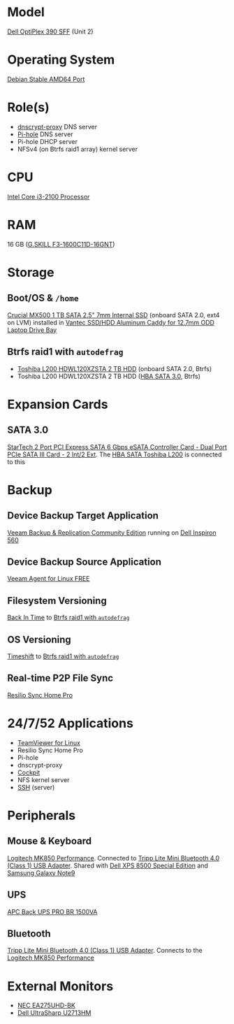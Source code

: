 # Model

[Dell OptiPlex 390 SFF](https://www.dell.com/support/home/us/en/04/product-support/product/optiplex-390/overview) (Unit 2)

# Operating System

[Debian Stable AMD64 Port](https://www.debian.org/releases/stable/)

# Role(s)

* [dnscrypt-proxy](https://github.com/DNSCrypt/dnscrypt-proxy) DNS server
* [Pi-hole](https://pi-hole.net/) DNS server
* Pi-hole DHCP server
* NFSv4 (on Btrfs raid1 array) kernel server

# CPU

[Intel Core i3-2100 Processor](https://ark.intel.com/content/www/us/en/ark/products/53422/intel-core-i3-2100-processor-3m-cache-3-10-ghz.html)

# RAM

16 GB ([G.SKILL F3-1600C11D-16GNT](http://www.gskill.com/product/165/186/1532584719/F3-1600C11D-16GNTValueDDR3-1600MHz-CL11-11-11-1.50V16GB-(2x8GB)))

# Storage

## Boot/OS & `/home`

[Crucial MX500 1 TB SATA 2.5" 7mm Internal SSD](https://www.crucial.com/usa/en/ct1000mx500ssd1) (onboard SATA 2.0, ext4 on LVM) installed in [Vantec SSD/HDD Aluminum Caddy for 12.7mm ODD Laptop Drive Bay](https://www.vantecusa.com/products_detail.php?p_id=144&p_name=SSD%2FHDD+Aluminum+Caddy+for+12.7mm+ODD+Laptop+Drive+Bay&pc_id=6&pc_name=Converters&pt_id=2&pt_name=Hard+Drive+Accessories)

## Btrfs raid1 with `autodefrag`

* [Toshiba L200 HDWL120XZSTA 2 TB HDD](https://www.toshiba-storage.com/products/toshiba-internal-hard-drives-l200/?pdf) (onboard SATA 2.0, Btrfs)
* Toshiba L200 HDWL120XZSTA 2 TB HDD ([HBA SATA 3.0](https://github.com/jdrch/Hardware/blob/master/Dell%20OptiPlex%20390-1%20SFF.md#sata-30), Btrfs)

# Expansion Cards

## SATA 3.0

[StarTech 2 Port PCI Express SATA 6 Gbps eSATA Controller Card - Dual Port PCIe SATA III Card - 2 Int/2 Ext](https://www.startech.com/Cards-Adapters/HDD-Controllers/SATA-Cards/2-Port-PCI-Express-SATA-6-Gbps-eSATA-Controller-Card~PEXESAT322I). The [HBA SATA Toshiba L200](https://github.com/jdrch/Hardware/blob/master/Dell%20OptiPlex%20390-1%20SFF.md#btrfs-raid1-with-autodefrag) is connected to this

# Backup

## Device Backup Target Application

[Veeam Backup & Replication Community Edition](https://www.veeam.com/virtual-machine-backup-solution-free.html) running on [Dell Inspiron 560](https://github.com/jdrch/Hardware/blob/master/Dell%20Inspiron%20560.md)

## Device Backup Source Application

[Veeam Agent for Linux FREE](https://www.veeam.com/linux-backup-free.html)

## Filesystem Versioning

[Back In Time](https://github.com/bit-team/backintime) to [Btrfs raid1 with `autodefrag`](https://github.com/jdrch/Hardware/blob/master/Dell%20OptiPlex%20390-1%20SFF.md#btrfs-raid1-with-autodefrag)

## OS Versioning

[Timeshift](https://github.com/teejee2008/Timeshift) to [Btrfs raid1 with `autodefrag`](https://github.com/jdrch/Hardware/blob/master/Dell%20OptiPlex%20390-1%20SFF.md#btrfs-raid1-with-autodefrag)

## Real-time P2P File Sync

[Resilio Sync Home Pro](https://www.resilio.com/individuals/)

# 24/7/52 Applications

* [TeamViewer for Linux](https://www.teamviewer.com/en-us/download/linux/)
* Resilio Sync Home Pro
* Pi-hole
* dnscrypt-proxy
* [Cockpit](https://cockpit-project.org/)
* NFS kernel server
* [SSH](https://www.openssh.com/) (server)

# Peripherals

## Mouse & Keyboard

[Logitech MK850 Performance](https://www.logitech.com/en-us/product/mk850-wireless-keyboard-mouse-combo). Connected to [Tripp Lite Mini Bluetooth 4.0 (Class 1) USB Adapter](https://github.com/jdrch/Hardware/blob/master/Dell%20OptiPlex%20390-1%20SFF.md#bluetooth). Shared with [Dell XPS 8500 Special Edition](https://github.com/jdrch/Hardware/blob/master/Dell%20XPS%208500%20Special%20Edition.md#mouse--keyboard) and [Samsung Galaxy Note9](https://github.com/jdrch/Hardware/blob/master/Samsung%20Galaxy%20Note9.md#mouse--keyboad)

## UPS

[APC Back UPS PRO BR 1500VA](https://github.com/jdrch/Hardware/blob/master/UPS.md#battery-backed-up-devices)

## Bluetooth

[Tripp Lite Mini Bluetooth 4.0 (Class 1) USB Adapter](https://www.tripplite.com/mini-bluetooth-4.0-class-1-usb-adapter~U261001BT4). Connects to the [Logitech MK850 Performance](https://github.com/jdrch/Hardware/blob/master/Dell%20OptiPlex%20390-1%20SFF.md#mouse--keyboard)

# External Monitors

* [NEC EA275UHD-BK](https://github.com/jdrch/Hardware/blob/master/Monitors.md#connected-devices-2)
* [Dell UltraSharp U2713HM](https://github.com/jdrch/Hardware/blob/master/Monitors.md#connected-devices-3)
